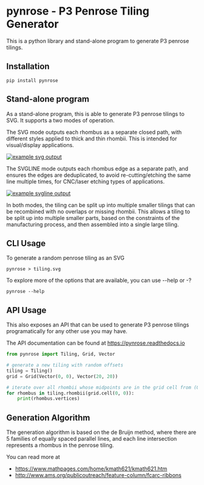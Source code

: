 # pynrose - P3 Penrose Tiling Generator

This is a python library and stand-alone program to generate P3 penrose
tilings.

## Installation

```pip install pynrose```

## Stand-alone program

As a stand-alone program, this is able to generate P3 penrose tilings
to SVG. It supports a two modes of operation.

The SVG mode outputs each rhombus as a separate closed path, with
different styles applied to thick and thin rhombii. This is intended
for visual/display applications.

[![example svg output](docs/source/_static/svg.png)](docs/source/_static/svg.svg)

The SVGLINE mode outputs each rhombus edge as a separate path, and
ensures the edges are deduplicated, to avoid re-cutting/etching the
same line multiple times, for CNC/laser etching types of applications.

[![example svgline output](docs/source/_static/svgline.png)](docs/source/_static/svgline.svg)

In both modes, the tiling can be split up into multiple smaller tilings
that can be recombined with no overlaps or missing rhombii. This allows
a tiling to be split up into multiple smaller parts, based on the
constraints of the manufacturing process, and then assembled into a single
large tiling.

## CLI Usage

To generate a random penrose tiling as an SVG 

```pynrose > tiling.svg```

To explore more of the options that are available, you can use --help or -?

```pynrose --help```

## API Usage

This also exposes an API that can be used to generate P3 penrose tilings programatically
for any other use you may have.

The API documentation can be found at https://pynrose.readthedocs.io

```python
from pynrose import Tiling, Grid, Vector

# generate a new tiling with random offsets
tiling = Tiling()
grid = Grid(Vector(0, 0), Vector(20, 20))

# iterate over all rhombii whose midpoints are in the grid cell from (0, 0) to (20, 20)
for rhombus in tiling.rhombii(grid.cell(0, 0)):
    print(rhombus.vertices)
```

## Generation Algorithm
The generation algorithm is based on the de Bruijn method, where there are 5 families
of equally spaced parallel lines, and each line intersection represents a
rhombus in the penrose tiling.

You can read more at

* https://www.mathpages.com/home/kmath621/kmath621.htm
* http://www.ams.org/publicoutreach/feature-column/fcarc-ribbons